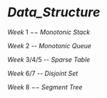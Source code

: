 # _**Data_Structure**_

$Week$ $1$ $--$ $Monotonic$ $Stack$

$Week$ $2$ -- $Monotonic$ $Queue$

$Week$ $3/4/5$ -- $Sparse$ $Table$

$Week$ $6/7$ -- $Disjoint$ $Set$

$Week$ $8$ $--$ $Segment$ $Tree$
